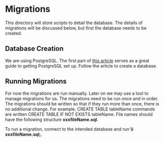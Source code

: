 # Migrations

This directory will store scripts to detail the database. The details of migrations will be discussed below, but first the database needs to be created.

## Database Creation

We are using PostgreSQL. The first part of [this article](https://blog.logrocket.com/setting-up-a-restful-api-with-node-js-and-postgresql-d96d6fc892d8/) serves as a great guide to getting PostgreSQL set up. Follow the article to create a database.

## Running Migrations

For now the migrations are run manually. Later on we may use a tool to manage migrations for us. The migrations need to be run once and in order. The migrations should be written so that if they run more than once, there is no additional change. For example, CREATE TABLE tableName commands are written CREATE TABLE IF NOT EXISTS tableName. File names should have the following structure **xxxfileName.sql**.

To run a migration, connect to the intended database and run **\i xxxfileName.sql;**.
